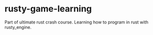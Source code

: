 # rusty-game-learning
Part of ultimate rust crash course. Learning how to program in rust with rusty_engine.
